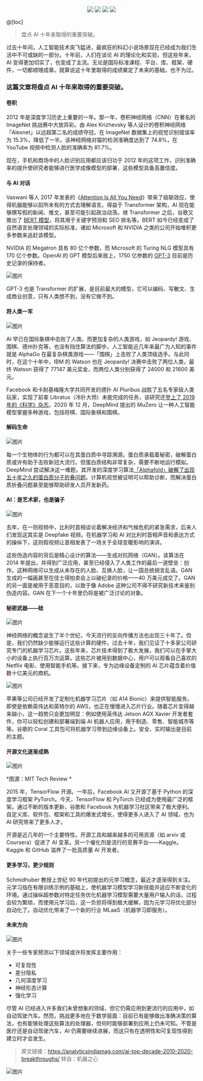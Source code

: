 <div align="center">
    <a href="https://github.com/zhaofeng092/python_auto_office"> <img src="https://badgen.net/badge/Github/%E7%A8%8B%E5%BA%8F%E5%91%98?icon=github&color=red"></a>
    <a href="http://t.cn/A6Gkrbzw"> <img src="https://badgen.net/badge/follow/%E5%85%AC%E4%BC%97%E5%8F%B7?icon=rss&color=green"></a>
    <a href="https://space.bilibili.com/259649365"> <img src="https://badgen.net/badge/pick/B%E7%AB%99?icon=dependabot&color=blue"></a>
    <a href="https://mp.weixin.qq.com/s/CadAaJUTUlXmTxJAjFUfPQ"> <img src="https://badgen.net/badge/join/%E4%BA%A4%E6%B5%81%E7%BE%A4?icon=atom&color=yellow"></a>
</div>

@[toc]
> 盘点 AI 十年来取得的重要突破。



过去十年间，人工智能技术突飞猛进，最疯狂的科幻小说场景现在已经成为我们生活中不可或缺的一部分。十年前，人们在谈论 AI 的理论化和实验，但这些年来，AI 变得更加切实了，也变成了主流。无论是国际标准课程、平台、库、框架、硬件，一切都顺理成章。就算说这十年里取得的成绩奠定了未来的基础，也不为过。



### 这篇文章将盘点 AI 十年来取得的重要突破。



#### 卷积



2012 年是深度学习历史上重要的一年。那一年，卷积神经网络（CNN）在著名的 ImageNet 挑战赛中大放异彩。由 Alex Krizhevsky 等人设计的卷积神经网络「Alexnet」以远超第二名的成绩夺冠，在 ImageNet 数据集上的视觉识别错误率为 15.3%，降低了一半。该神经网络对猫的检测准确度达到了 74.8%，在 YouTube 视频中检测人脸的准确率为 81.7%。



现在，手机和商场中的人脸识别应用都应该归功于 2012 年的这项工作，识别准确率的提升使研究者能够进行医学成像模型的部署，这些模型具备高置信度。



#### 与 AI 对话



Vaswani 等人 2017 年发表的《[Attention Is All You Need](http://mp.weixin.qq.com/s?__biz=MzA3MzI4MjgzMw==&mid=2650727887&idx=5&sn=a5991e49a4b1df2ea70ddbb84631ff9c&chksm=871b21b1b06ca8a71be9ec7ee1d7d5ef46eef1116c3d396f3cc467b95186d278bcdd8e6ac07c&scene=21#wechat_redirect)》带来了级联效应，使得机器能够以前所未有的方式去理解语言。得益于 Transformer 架构，AI 现在能够撰写假的新闻、推文，甚至可能引起政治动荡。继 Transformer 之后，谷歌又推出了 [BERT 模型](http://mp.weixin.qq.com/s?__biz=MzA3MzI4MjgzMw==&mid=2650749886&idx=1&sn=87080bc474d144b286d4673383f4b6d6&chksm=871affc0b06d76d6ab49b2828a8b795b18e3d762b3978a83704a01dd60fb6dbcde2ed00e163d&scene=21#wechat_redirect)，将其用于关键字预测和 SEO 排名等。BERT 如今已经变成了自然语言处理领域的实际标准，诸如 Microsoft 和 NVIDIA 之类的公司开始堆积更多参数来追赶该模型。



NVIDIA 的 Megatron 具有 80 亿个参数，而 Microsoft 的 Turing NLG 模型具有 170 亿个参数。OpenAI 的 GPT 模型后来居上，1750 亿参数的 [GPT-3](http://mp.weixin.qq.com/s?__biz=MzA3MzI4MjgzMw==&mid=2650788604&idx=1&sn=e1024cbb885dec57d14b2eb589c74046&chksm=871a1682b06d9f94d26ebc31330ac88684087b973c33203b3cf458d07dbe6886eed69862be2d&scene=21#wechat_redirect) 目前是历史记录的保持者。





![图片](https://img-blog.csdnimg.cn/img_convert/849eba2b240d940de58687881078c43d.png)





GPT-3 也是 Transformer 的扩展，是目前最大的模型，它可以编码、写散文、生成商业创意，只有人类想不到，没有它做不到。



#### 将人类一军





![图片](https://img-blog.csdnimg.cn/img_convert/664dfb8e91b06cf810a0a0dee7430cce.png)





AI 早已在国际象棋中击败了人类。而更加复杂的人类游戏，如 Jeopardy! 游戏、围棋、德州扑克等，也没有挡住算法的脚步。人工智能近几年来最广为人知的事件就是 AlphaGo 在最复杂棋类游戏——「围棋」上击败了人类顶级选手。与此同时，在这个十年中，IBM 的 Watson 也在 Jeopardy! 决赛中击败了两位人类，最终 Watson 获得了 77147 美元奖金，而两位人类分别获得了 24000 和 21600 美元。



Facebook 和卡耐基梅隆大学共同开发的德扑 AI Pluribus 战胜了五名专家级人类玩家，实现了前辈 Libratus（冷扑大师）未能完成的任务，该研究还[登上了 2019 年的《科学》杂志](http://mp.weixin.qq.com/s?__biz=MzA3MzI4MjgzMw==&mid=2650765768&idx=1&sn=821667ed9b54c5da78e777e3a1ba28e1&chksm=871abdb6b06d34a06ccd38c5f285946b29291252cac3270b6915049f957df55bcaffa7b846ce&scene=21#wechat_redirect)。2020 年 12 月，DeepMind 提出的 MuZero 让一种人工智能模型掌握多种游戏，包括将棋、国际象棋和围棋。



#### 解码生命





![图片](https://img-blog.csdnimg.cn/img_convert/ad75df3739c36aa02d3a10b69727d22d.png)





每一个生物体的行为都可以在其蛋白质中寻踪溯源。蛋白质承载着秘密，破解蛋白质或许有助于击败新冠大流行。但蛋白质结构非常复杂，需要不断地运行模拟。DeepMind 尝试解决这一难题，其开发的深度学习算法[「Alphafold」破解了出现五十年之久的蛋白质分子折叠问题](http://mp.weixin.qq.com/s?__biz=MzA3MzI4MjgzMw==&mid=2650803663&idx=1&sn=8caa49c14d329736d59a50e6918d192c&chksm=84e5c9b1b39240a70e27e29b14765c0acf8b5c2b38f1a319fad4ed585bc4f22f6f7074f93622&scene=21#wechat_redirect)。计算机视觉被证明可以帮助诊断，而解决蛋白质折叠问题甚至能够帮助研发人员开发新药。



#### AI：是艺术家，也是骗子





![图片](https://img-blog.csdnimg.cn/img_convert/7090a0c1d92ca11fcd881d8892ae9708.png)



 

去年，在一则视频中，比利时首相谈论着解决经济和气候危机的紧急需求，后来人们发现这其实是 Deepfake 视频。在机器学习和 AI 对比利时首相声音和表达方式的操纵下，这则假视频让首相发表了一场关于全球变暖影响的演讲。



这些伪造内容的背后是精心设计的算法——生成对抗网络（GAN）。该算法在 2014 年提出，并得到广泛应用，甚至已经侵入了人类工作的最后一道壁垒：创作。这种网络可以生成从未存在的人脸、互换人脸，让一国总统胡言乱语。GAN 生成的一幅画甚至在佳士得拍卖会上以破纪录的价格——40 万美元成交了。GAN 的另一面是被用于恶意目的，以致于像 Adobe 这种公司不得不研究新技术来鉴别伪造内容。GAN 在下一个十年里仍将是被广泛讨论的对象。



#### 秘密武器——硅





![图片](https://img-blog.csdnimg.cn/img_convert/ef036cce1a0ea0b07ef4849c9cc809a3.png)





神经网络的概念诞生了半个世纪，今天流行的反向传播方法也出现三十年了。但是，我们仍然缺少能够运行这些计算的硬件。过去十年，我们见证了十多家公司研究专门的机器学习芯片。这些年来，芯片技术得到了极大发展，我们可以在手掌大小的设备上执行百万次运算。这些芯片被用到数据中心，用户可以观看自己喜欢的 Netflix 电影、使用智能手机等。接下来，专为边缘设备定制的 AI 芯片蕴含着价值数十亿美元的商机。





![图片](https://img-blog.csdnimg.cn/img_convert/cccebd051ee7078f68ae93987540dab3.png)





苹果等公司已经开发了定制化机器学习芯片（如 A14 Bionic）来提供智能服务。即使是依赖英伟达和英特尔的 AWS，也正在慢慢进入芯片行业。随着芯片变得越来越小，这一趋势只会更加明显：例如使用英伟达 Jetson AGX Xavier 开发者套件，你可以轻松创建和部署端到端 AI 机器人应用，用于制造、零售、智能城市等等。谷歌的 Coral 工具包可将机器学习带到边缘设备上。安全、实时输出是目前的主题。



#### 开源文化逐渐成熟





![图片](https://img-blog.csdnimg.cn/img_convert/9b1308b44422eec9f64261f7b667321b.png)



*图源：MIT Tech Review
*



2015 年，TensorFlow 开源。一年后，Facebook AI 又开源了基于 Python 的深度学习框架 PyTorch。今天，TensorFlow 和 PyTorch 已经成为使用最广泛的框架。通过不断的版本更新，谷歌和 Facebook 为机器学习社区带来了极大便利。自定义库、软件包、框架和工具的爆发式增长，使得更多人进入了 AI 领域，也为 AI 研究带来了更多人才。



开源是近几年的一个主要特性。开源工具和越来越多的可用资源（如 arxiv 或 Coursera）促进了 AI 变革。另一个催化剂是流行的竞赛平台——Kaggle。Kaggle 和 GitHub 滋养了一批高质量 AI 开发者。



#### 更多学习，更少规则



Schmidhuber 教授上世纪 90 年代初提出的元学习概念，最近才逐渐得到关注。元学习指在有限训练示例的基础上，使机器学习模型学习新技能并适应不断变化的环境。通过操纵超参数对特定任务优化机器学习模型需要大量用户输入的话，过程会较为繁琐，而使用元学习后，这一负担将得到极大缓解，因为元学习将优化部分自动化了。自动优化带来了一个新的行业 MLaaS（机器学习即服务）。



#### 未来方向





![图片](https://img-blog.csdnimg.cn/img_convert/d032e2d5dab19bc928f31bb933d3115e.png)





关于一些专家预测以下领域或许将发挥主要作用：





- 可复现性
- 差分隐私
- 几何深度学习
- 神经形态计算
- 强化学习





尽管 AI 已经进入许多我们未曾想象的领域，但它仍需应用到更流行的应用中，如自动驾驶汽车。然而，挑战更多地在于数学层面：目前已有能够做出准确决策的算法，也有能够处理这些算法的处理器，但何时能够部署到应用上仍未可知。不管是医疗还是自动驾驶汽车，AI 仍需要继续进展，而这只有在透明性和可复现性得到建立时才会发生。



>原文链接：https://analyticsindiamag.com/ai-top-decade-2010-2020-breakthroughs/
>转自：机器之心

![图片](https://img-blog.csdnimg.cn/img_convert/9f9ea5e5338cbbfda46b8230d5fcf21e.png)